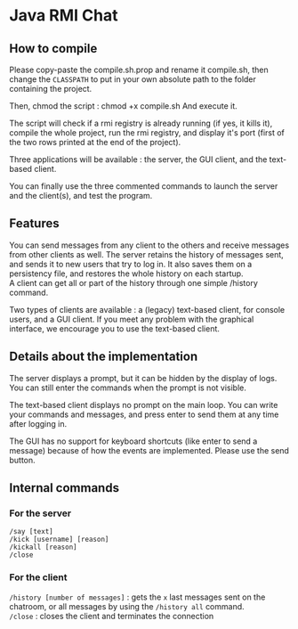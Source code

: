 # Java RMI Chat

## How to compile

Please copy-paste the compile.sh.prop and rename it compile.sh, then change the `CLASSPATH` to put in your own absolute path to the folder containing the project.

Then, chmod the script : chmod +x compile.sh
And execute it.

The script will check if a rmi registry is already running (if yes, it kills it), compile the whole project, run the rmi registry, and display it's port (first of the two rows printed at the end of the project).

Three applications will be available : the server, the GUI client, and the text-based client.

You can finally use the three commented commands to launch the server and the client(s), and test the program.

## Features

You can send messages from any client to the others and receive messages from other clients as well.
The server retains the history of messages sent, and sends it to new users that try to log in.
It also saves them on a persistency file, and restores the whole history on each startup.  
A client can get all or part of the history through one simple /history command.

Two types of clients are available : a (legacy) text-based client, for console users, and a GUI client.
If you meet any problem with the graphical interface, we encourage you to use the text-based client.

## Details about the implementation

The server displays a prompt, but it can be hidden by the display of logs. You can still enter the commands when the prompt is not visible.

The text-based client displays no prompt on the main loop. You can write your commands and messages, and press enter to send them at any time after logging in.

The GUI has no support for keyboard shortcuts (like enter to send a message) because of how the events are implemented.
Please use the send button.

## Internal commands

### For the server

`/say [text]`  
`/kick [username] [reason]`  
`/kickall [reason]`  
`/close`

### For the client

`/history [number of messages]` : gets the `x` last messages sent on the chatroom, or all messages by using the `/history all` command.  
`/close` : closes the client and terminates the connection
